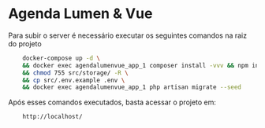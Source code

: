# Agenda Lumen & Vue
Para subir o server é necessário executar os seguintes comandos na raiz do projeto
``` bash
    docker-compose up -d \
    && docker exec agendalumenvue_app_1 composer install -vvv && npm install \
    && chmod 755 src/storage/ -R \ 
    && cp src/.env.example .env \ 
    && docker exec agendalumenvue_app_1 php artisan migrate --seed
```
Após esses comandos executados, basta acessar o projeto em:
```
    http://localhost/
```